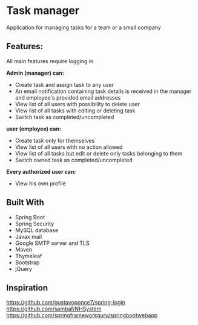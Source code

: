 # Task manager  

Application for managing tasks for a team or a small company  
 
  
## Features:
All main features require logging in   
	
**Admin (manager) can:**
- Create task and assign task to any user
- An email notification containing task details is received in the manager and employee's provided email addresses 
- View list of all users with possibility to delete user
- View list of all tasks with editing or deleting task
- Switch task as completed/uncompleted
	
**user (employee) can:**
-	Create task only for themselves
-	View list of all users with no action allowed
-	View list of all tasks but edit or delete only tasks belonging to them 
-	Switch owned task as completed/uncompleted
	
**Every authorized user can:** 
-	View his own profile


## Built With
* Spring Boot
* Spring Security
* MySQL database
* Javax mail
* Google SMTP server and TLS
* Maven 
* Thymeleaf
* Bootstrap
* jQuery

  
## Inspiration
https://github.com/gustavoponce7/spring-login 
https://github.com/sambaf/NHSystem  
https://github.com/springframeworkguru/springbootwebapp  

